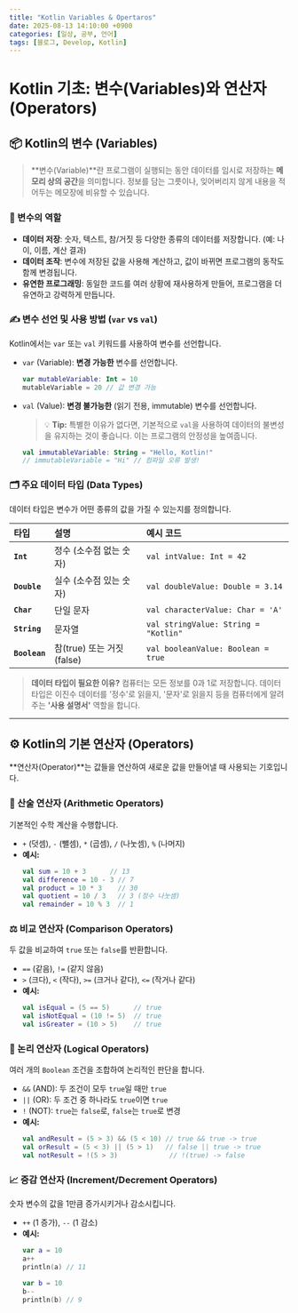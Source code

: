 ```yaml
---
title: "Kotlin Variables & Opertaros"
date: 2025-08-13 14:10:00 +0900
categories: [일상, 공부, 언어]
tags: [블로그, Develop, Kotlin]
---
```


# Kotlin 기초: 변수(Variables)와 연산자(Operators)

## 📦 Kotlin의 변수 (Variables)

> **변수(Variable)**란 프로그램이 실행되는 동안 데이터를 임시로 저장하는 **메모리 상의 공간**을 의미합니다. 정보를 담는 그릇이나, 잊어버리지 않게 내용을 적어두는 메모장에 비유할 수 있습니다.

### 📌 변수의 역할

-   **데이터 저장**: 숫자, 텍스트, 참/거짓 등 다양한 종류의 데이터를 저장합니다. (예: 나이, 이름, 계산 결과)
-   **데이터 조작**: 변수에 저장된 값을 사용해 계산하고, 값이 바뀌면 프로그램의 동작도 함께 변경됩니다.
-   **유연한 프로그래밍**: 동일한 코드를 여러 상황에 재사용하게 만들어, 프로그램을 더 유연하고 강력하게 만듭니다.

### ✍️ 변수 선언 및 사용 방법 (`var` vs `val`)

Kotlin에서는 `var` 또는 `val` 키워드를 사용하여 변수를 선언합니다.

-   `var` (Variable): **변경 가능한** 변수를 선언합니다.
    ```kotlin
    var mutableVariable: Int = 10
    mutableVariable = 20 // 값 변경 가능
    ```

-   `val` (Value): **변경 불가능한** (읽기 전용, immutable) 변수를 선언합니다.
    > 💡 **Tip:** 특별한 이유가 없다면, 기본적으로 `val`을 사용하여 데이터의 불변성을 유지하는 것이 좋습니다. 이는 프로그램의 안정성을 높여줍니다.
    ```kotlin
    val immutableVariable: String = "Hello, Kotlin!"
    // immutableVariable = "Hi" // 컴파일 오류 발생!
    ```

### 🗂️ 주요 데이터 타입 (Data Types)

데이터 타입은 변수가 어떤 종류의 값을 가질 수 있는지를 정의합니다.

| 타입          | 설명                      | 예시 코드                                |
| :------------ | :------------------------ | :--------------------------------------- |
| **`Int`**     | 정수 (소수점 없는 숫자)   | `val intValue: Int = 42`                 |
| **`Double`**  | 실수 (소수점 있는 숫자)   | `val doubleValue: Double = 3.14`         |
| **`Char`**    | 단일 문자                 | `val characterValue: Char = 'A'`         |
| **`String`**  | 문자열                    | `val stringValue: String = "Kotlin"`     |
| **`Boolean`** | 참(true) 또는 거짓(false) | `val booleanValue: Boolean = true`       |

> **데이터 타입이 필요한 이유?**
> 컴퓨터는 모든 정보를 0과 1로 저장합니다. 데이터 타입은 이진수 데이터를 '정수'로 읽을지, '문자'로 읽을지 등을 컴퓨터에게 알려주는 **'사용 설명서'** 역할을 합니다.

---

## ⚙️ Kotlin의 기본 연산자 (Operators)

**연산자(Operator)**는 값들을 연산하여 새로운 값을 만들어낼 때 사용되는 기호입니다.

### 🧮 산술 연산자 (Arithmetic Operators)

기본적인 수학 계산을 수행합니다.

-   `+` (덧셈), `-` (뺄셈), `*` (곱셈), `/` (나눗셈), `%` (나머지)
-   **예시:**
    ```kotlin
    val sum = 10 + 3      // 13
    val difference = 10 - 3 // 7
    val product = 10 * 3    // 30
    val quotient = 10 / 3   // 3 (정수 나눗셈)
    val remainder = 10 % 3  // 1
    ```

### ⚖️ 비교 연산자 (Comparison Operators)

두 값을 비교하여 `true` 또는 `false`를 반환합니다.

-   `==` (같음), `!=` (같지 않음)
-   `>` (크다), `<` (작다), `>=` (크거나 같다), `<=` (작거나 같다)
-   **예시:**
    ```kotlin
    val isEqual = (5 == 5)      // true
    val isNotEqual = (10 != 5)  // true
    val isGreater = (10 > 5)    // true
    ```

### 🧠 논리 연산자 (Logical Operators)

여러 개의 `Boolean` 조건을 조합하여 논리적인 판단을 합니다.

-   `&&` (AND): 두 조건이 모두 `true`일 때만 `true`
-   `||` (OR): 두 조건 중 하나라도 `true`이면 `true`
-   `!` (NOT): `true`는 `false`로, `false`는 `true`로 변경
-   **예시:**
    ```kotlin
    val andResult = (5 > 3) && (5 < 10) // true && true -> true
    val orResult = (5 < 3) || (5 > 1)   // false || true -> true
    val notResult = !(5 > 3)             // !(true) -> false
    ```

### 📈 증감 연산자 (Increment/Decrement Operators)

숫자 변수의 값을 1만큼 증가시키거나 감소시킵니다.

-   `++` (1 증가), `--` (1 감소)
-   **예시:**
    ```kotlin
    var a = 10
    a++
    println(a) // 11

    var b = 10
    b--
    println(b) // 9
    ```